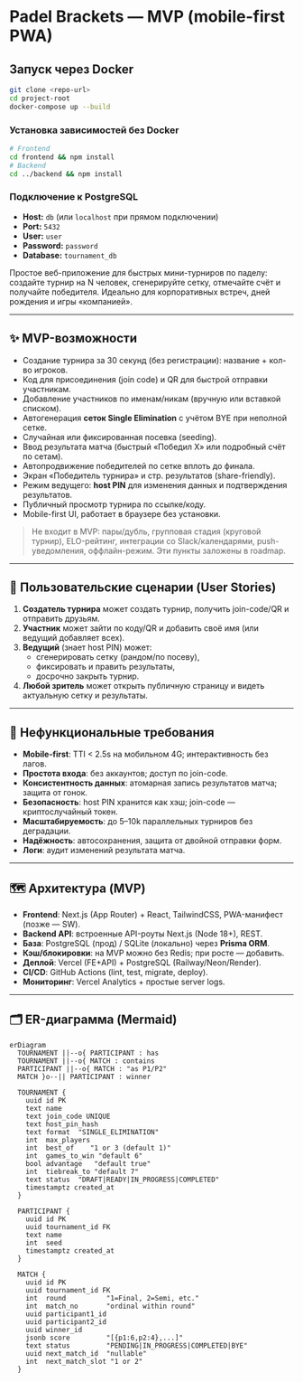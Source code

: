# Padel Brackets — MVP (mobile-first PWA)

## Запуск через Docker

```bash
git clone <repo-url>
cd project-root
docker-compose up --build
```

### Установка зависимостей без Docker

```bash
# Frontend
cd frontend && npm install
# Backend
cd ../backend && npm install
```

### Подключение к PostgreSQL

- **Host:** `db` (или `localhost` при прямом подключении)
- **Port:** `5432`
- **User:** `user`
- **Password:** `password`
- **Database:** `tournament_db`

Простое веб-приложение для быстрых мини-турниров по паделу: создайте турнир на N человек, сгенерируйте сетку, отмечайте счёт и получайте победителя. Идеально для корпоративных встреч, дней рождения и игры «компанией».

---

## ✨ MVP-возможности

- Создание турнира за 30 секунд (без регистрации): название + кол-во игроков.
- Код для присоединения (join code) и QR для быстрой отправки участникам.
- Добавление участников по именам/никам (вручную или вставкой списком).
- Автогенерация **сеток Single Elimination** с учётом BYE при неполной сетке.
- Случайная или фиксированная посевка (seeding).
- Ввод результата матча (быстрый «Победил X» или подробный счёт по сетам).
- Автопродвижение победителей по сетке вплоть до финала.
- Экран «Победитель турнира» и стр. результатов (share-friendly).
- Режим ведущего: **host PIN** для изменения данных и подтверждения результатов.
- Публичный просмотр турнира по ссылке/коду.
- Mobile-first UI, работает в браузере без установки.

> Не входит в MVP: пары/дубль, групповая стадия (круговой турнир), ELO-рейтинг, интеграции со Slack/календарями, push-уведомления, оффлайн-режим. Эти пункты заложены в roadmap.

---

## 🧭 Пользовательские сценарии (User Stories)

1. **Создатель турнира** может создать турнир, получить join-code/QR и отправить друзьям.
2. **Участник** может зайти по коду/QR и добавить своё имя (или ведущий добавляет всех).
3. **Ведущий** (знает host PIN) может:
   - сгенерировать сетку (рандом/по посеву),
   - фиксировать и править результаты,
   - досрочно закрыть турнир.
4. **Любой зритель** может открыть публичную страницу и видеть актуальную сетку и результаты.

---

## 🧱 Нефункциональные требования

- **Mobile-first**: TTI < 2.5s на мобильном 4G; интерактивность без лагов.
- **Простота входа**: без аккаунтов; доступ по join-code.
- **Консистентность данных**: атомарная запись результатов матча; защита от гонок.
- **Безопасность**: host PIN хранится как хэш; join-code — криптослучайный токен.
- **Масштабируемость**: до 5–10k параллельных турниров без деградации.
- **Надёжность**: автосохранения, защита от двойной отправки форм.
- **Логи**: аудит изменений результата матча.

---

## 🗺️ Архитектура (MVP)

- **Frontend**: Next.js (App Router) + React, TailwindCSS, PWA-манифест (позже — SW).
- **Backend API**: встроенные API-роуты Next.js (Node 18+), REST.
- **База**: PostgreSQL (прод) / SQLite (локально) через **Prisma ORM**.
- **Кэш/блокировки**: на MVP можно без Redis; при росте — добавить.
- **Деплой**: Vercel (FE+API) + PostgreSQL (Railway/Neon/Render).
- **CI/CD**: GitHub Actions (lint, test, migrate, deploy).
- **Мониторинг**: Vercel Analytics + простые server logs.

---

## 🗂 ER-диаграмма (Mermaid)

```mermaid
erDiagram
  TOURNAMENT ||--o{ PARTICIPANT : has
  TOURNAMENT ||--o{ MATCH : contains
  PARTICIPANT ||--o{ MATCH : "as P1/P2"
  MATCH }o--|| PARTICIPANT : winner

  TOURNAMENT {
    uuid id PK
    text name
    text join_code UNIQUE
    text host_pin_hash
    text format  "SINGLE_ELIMINATION"
    int  max_players
    int  best_of    "1 or 3 (default 1)"
    int  games_to_win "default 6"
    bool advantage   "default true"
    int  tiebreak_to "default 7"
    text status  "DRAFT|READY|IN_PROGRESS|COMPLETED"
    timestamptz created_at
  }

  PARTICIPANT {
    uuid id PK
    uuid tournament_id FK
    text name
    int  seed
    timestamptz created_at
  }

  MATCH {
    uuid id PK
    uuid tournament_id FK
    int  round          "1=Final, 2=Semi, etc."
    int  match_no       "ordinal within round"
    uuid participant1_id
    uuid participant2_id
    uuid winner_id
    jsonb score         "[{p1:6,p2:4},...]"
    text status         "PENDING|IN_PROGRESS|COMPLETED|BYE"
    uuid next_match_id  "nullable"
    int  next_match_slot "1 or 2"
  }
